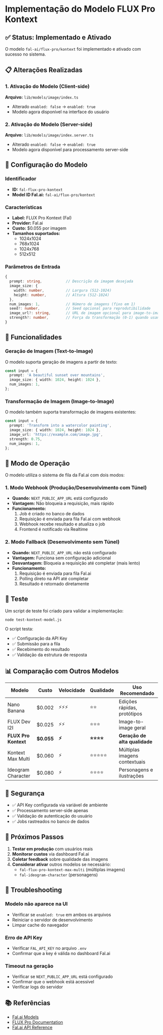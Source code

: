 # Implementação do Modelo FLUX Pro Kontext

## ✅ Status: Implementado e Ativado

O modelo `fal-ai/flux-pro/kontext` foi implementado e ativado com sucesso no sistema.

## 📋 Alterações Realizadas

### 1. Ativação do Modelo (Client-side)
**Arquivo:** `lib/models/image/index.ts`
- Alterado `enabled: false` → `enabled: true`
- Modelo agora disponível na interface do usuário

### 2. Ativação do Modelo (Server-side)
**Arquivo:** `lib/models/image/index.server.ts`
- Alterado `enabled: false` → `enabled: true`
- Modelo agora disponível para processamento server-side

## 🔧 Configuração do Modelo

### Identificador
- **ID:** `fal-flux-pro-kontext`
- **Model ID Fal.ai:** `fal-ai/flux-pro/kontext`

### Características
- **Label:** FLUX Pro Kontext (Fal)
- **Provider:** Fal.ai
- **Custo:** $0.055 por imagem
- **Tamanhos suportados:** 
  - 1024x1024
  - 768x1024
  - 1024x768
  - 512x512

### Parâmetros de Entrada
```typescript
{
  prompt: string,           // Descrição da imagem desejada
  image_size: {
    width: number,          // Largura (512-1024)
    height: number,         // Altura (512-1024)
  },
  num_images: 1,            // Número de imagens (fixo em 1)
  seed?: number,            // Seed opcional para reprodutibilidade
  image_url?: string,       // URL de imagem opcional para image-to-image
  strength?: number,        // Força da transformação (0-1) quando usando image_url
}
```

## 🎯 Funcionalidades

### Geração de Imagem (Text-to-Image)
O modelo suporta geração de imagens a partir de texto:
```typescript
const input = {
  prompt: 'A beautiful sunset over mountains',
  image_size: { width: 1024, height: 1024 },
  num_images: 1,
};
```

### Transformação de Imagem (Image-to-Image)
O modelo também suporta transformação de imagens existentes:
```typescript
const input = {
  prompt: 'Transform into a watercolor painting',
  image_size: { width: 1024, height: 1024 },
  image_url: 'https://example.com/image.jpg',
  strength: 0.75,
  num_images: 1,
};
```

## 🚀 Modo de Operação

O modelo utiliza o sistema de fila da Fal.ai com dois modos:

### 1. Modo Webhook (Produção/Desenvolvimento com Túnel)
- **Quando:** `NEXT_PUBLIC_APP_URL` está configurado
- **Vantagem:** Não bloqueia a requisição, mais rápido
- **Funcionamento:** 
  1. Job é criado no banco de dados
  2. Requisição é enviada para fila Fal.ai com webhook
  3. Webhook recebe resultado e atualiza o job
  4. Frontend é notificado via Realtime

### 2. Modo Fallback (Desenvolvimento sem Túnel)
- **Quando:** `NEXT_PUBLIC_APP_URL` não está configurado
- **Vantagem:** Funciona sem configuração adicional
- **Desvantagem:** Bloqueia a requisição até completar (mais lento)
- **Funcionamento:**
  1. Requisição é enviada para fila Fal.ai
  2. Polling direto na API até completar
  3. Resultado é retornado diretamente

## 🧪 Teste

Um script de teste foi criado para validar a implementação:

```bash
node test-kontext-model.js
```

O script testa:
- ✅ Configuração da API Key
- ✅ Submissão para a fila
- ✅ Recebimento do resultado
- ✅ Validação da estrutura de resposta

## 📊 Comparação com Outros Modelos

| Modelo | Custo | Velocidade | Qualidade | Uso Recomendado |
|--------|-------|------------|-----------|-----------------|
| Nano Banana | $0.002 | ⚡⚡⚡ | ⭐⭐ | Edições rápidas, protótipos |
| FLUX Dev I2I | $0.025 | ⚡⚡ | ⭐⭐⭐ | Image-to-image geral |
| **FLUX Pro Kontext** | **$0.055** | **⚡** | **⭐⭐⭐⭐** | **Geração de alta qualidade** |
| Kontext Max Multi | $0.060 | ⚡ | ⭐⭐⭐⭐⭐ | Múltiplas imagens contextuais |
| Ideogram Character | $0.080 | ⚡ | ⭐⭐⭐⭐ | Personagens e ilustrações |

## 🔐 Segurança

- ✅ API Key configurada via variável de ambiente
- ✅ Processamento server-side apenas
- ✅ Validação de autenticação do usuário
- ✅ Jobs rastreados no banco de dados

## 📝 Próximos Passos

1. **Testar em produção** com usuários reais
2. **Monitorar custos** via dashboard Fal.ai
3. **Coletar feedback** sobre qualidade das imagens
4. **Considerar ativar** outros modelos se necessário:
   - `fal-flux-pro-kontext-max-multi` (múltiplas imagens)
   - `fal-ideogram-character` (personagens)

## 🐛 Troubleshooting

### Modelo não aparece na UI
- Verificar se `enabled: true` em ambos os arquivos
- Reiniciar o servidor de desenvolvimento
- Limpar cache do navegador

### Erro de API Key
- Verificar `FAL_API_KEY` no arquivo `.env`
- Confirmar que a key é válida no dashboard Fal.ai

### Timeout na geração
- Verificar se `NEXT_PUBLIC_APP_URL` está configurado
- Confirmar que o webhook está acessível
- Verificar logs do servidor

## 📚 Referências

- [Fal.ai Models](https://fal.ai/models)
- [FLUX Pro Documentation](https://fal.ai/models/fal-ai/flux-pro)
- [Fal.ai API Reference](https://fal.ai/docs)
